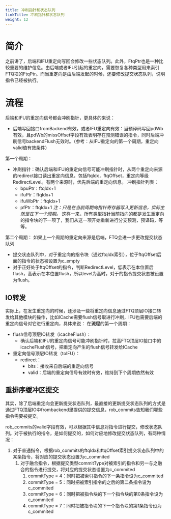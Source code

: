 ```yaml
---
title: 冲刷指针和状态队列
linkTitle: 冲刷指针和状态队列
weight: 12
---
```


# 简介
之前讲了，后端和IFU重定向写回会修改一些状态队列。此外，FtqPtr也是一种比较重要的维护信息。由后端或者IFU引起的重定向，需要恢复各种类型用来索引FTQ项的FtqPtr。而当重定向是由后端发起的时候，还要修改提交状态队列，说明指令已经被执行。

# 流程
后端和IFU的重定向信号都会冲刷指针，更具体的来说：
- 后端写回接口fromBackend有效，或者IFU重定向有效：当预译码写回pdWb有效，且pdWb的missOffset字段有效表明存在预测错误的指令，同时后端冲刷信号backendFlush无效时。（参考：从IFU重定向的第一个周期，重定向valid值有效条件）

第一个周期：
- 冲刷指针：确认后端和IFU的重定向信号可能冲刷指针时，从两个重定向来源的redirect接口读出重定向信息，包括ftqIdx，ftqOffset，重定向等级RedirectLevel。有两个来源时，优先后端的重定向信息。
	冲刷指针列表：
	- bpuPtr：ftqIdx+1
	- ifuPtr：ftqIdx+1
	- ifuWbPtr：ftqIdx+1
	- pfPtr：ftqIdx+1
	*注：只是在当前周期向指针寄存器写入更新信息，实际生效是在下一个周期。*
	这样一来，所有类型指针当前指向的都是发生重定向的指令块的下一项了，我们从这一项开始重新进行分支预测，预译码，等等。	

第二个周期：
 如果上一个周期的重定向来源是后端，FTQ会进一步更改提交状态队列
 - 提交状态队列中，对于重定向的指令块（通过ftqIdx索引），位于ftqOffset后面的指令的状态被设置为c_empty
 - 对于正好处于ftqOffset的指令，判断RedirectLevel，低表示在本位置后flush，高表示在本位置flush，所以level为高时，对于的指令提交状态被设置为flush。

## IO转发
实际上，在发生重定向的时候，还涉及一些将重定向信息通过FTQ顶层IO接口转发给其他模块的操作，比如ICache需要flush信号取进行冲刷，IFU也需要后端的重定向信号对它进行重定向，具体来说：
在**流程**的第一个周期：
- flush信号顶层IO转发（icacheFlush）：
	- 确认后端和IFU的重定向信号可能冲刷指针时，拉高FTQ顶层IO接口中的icacheFlush信号，把重定向产生的flush信号转发给ICache
- 重定向信号顶层IO转发（toIFU）：
	- redirect：
		- bits：接收来自后端的重定向信号
		- valid：后端的重定向信号有效时有效，维持到下个周期依然有效

## 重排序缓冲区提交
其实，除了后端重定向会更新提交状态队列，最直接的更新提交状态队列的方式是通过FTQ顶层IO中frombackend里提供的提交信息，rob_commits告知我们哪些指令需要被提交。

rob_commits的valid字段有效，可以根据其中信息对指令进行提交，修改状态队列。对于被执行的指令，是如何提交的，如何对应地修改提交状态队列，有两种情况：
1. 对于普通指令，根据rob_commits的ftqIdx和ftqOffset索引提交状态队列中的某条指令，将对应的提交状态设置为c_commited
	1. 对于融合指令，根据提交类型commitType对被索引的指令和另一与之融合的指令进行提交，将对应的提交状态设置为c_commited
		1. commitType = 4：同时把被索引指令的下一条指令设为c_commited
		2. commitType = 5：同时把被索引指令的之后的第二条指令设为c_commited
		3. commitType = 6：同时把被指令块的下一个指令块的第0条指令设为c_commited
		4. commitType = 7：同时把被指令块的下一个指令块的第1条指令设为c_commited